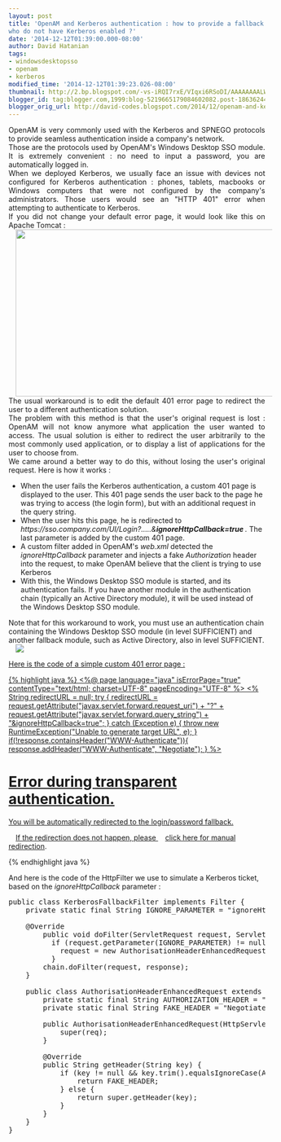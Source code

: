 ```yaml
---
layout: post
title: 'OpenAM and Kerberos authentication : how to provide a fallback for devices
who do not have Kerberos enabled ?'
date: '2014-12-12T01:39:00.000-08:00'
author: David Hatanian
tags:
- windowsdesktopsso
- openam
- kerberos
modified_time: '2014-12-12T01:39:23.026-08:00'
thumbnail: http://2.bp.blogspot.com/-vs-iRQI7rxE/VIqxi6RSoDI/AAAAAAAALW8/Fzu2l9Z4pjI/s72-c/2014-12-12_16-12-14.png
blogger_id: tag:blogger.com,1999:blog-5219665179084602082.post-186362447455906515
blogger_orig_url: http://david-codes.blogspot.com/2014/12/openam-and-kerberos-authentication-how.html
---
```


<div style="text-align: justify;">OpenAM is very commonly used with the Kerberos and SPNEGO protocols to provide
    seamless authentication inside a company's network.
</div>
<div style="text-align: justify;">
</div>
<div style="text-align: justify;">Those are the protocols used by OpenAM's Windows Desktop SSO module. It is extremely
    convenient : no need to input a password, you are automatically logged in.
</div>
<div style="text-align: justify;">
</div>
<div style="text-align: justify;">When we deployed Kerberos, we usually face an issue with devices not configured for
    Kerberos authentication : phones, tablets, macbooks or Windows computers that were not configured by the company's
    administrators. Those users would see an "HTTP 401" error when attempting to authenticate to Kerberos.
</div>
<div style="text-align: justify;">
</div>
<div style="text-align: justify;">If you did not change your default error page, it would look like this on Apache
    Tomcat :
</div>
<div style="text-align: justify;">
</div>
<div class="separator" style="clear: both; text-align: center;"><a
        href="/assets/{{ page.path | replace:'_posts','posts' }}/tomcat_401.png"
        imageanchor="1" style="margin-left: 1em; margin-right: 1em;"><img border="0"
                                                                          src="/assets/{{ page.path | replace:'_posts','posts' }}/tomcat_401.png"
                                                                          height="328" width="640"/></a></div>
<div style="text-align: justify;">
</div>
<div style="text-align: justify;">The usual workaround is to edit the default 401 error page to redirect the user to a
    different authentication solution.
</div>
<div style="text-align: justify;">
</div>
<div style="text-align: justify;">The problem with this method is that the user's original request is lost : OpenAM will
    not know anymore what application the user wanted to access. The usual solution is either to redirect the user
    arbitrarily to the most commonly used application, or to display a list of applications for the user to choose from.
</div>
<div style="text-align: justify;">
</div>
<div style="text-align: justify;">We came around a better way to do this, without losing the user's original request.
    Here is how it works :
</div>
<div style="text-align: justify;"></div>
<ul>
    <li>When the user fails the Kerberos authentication, a custom 401 page is displayed to the user. This 401 page sends
        the user back to the page he was trying to access (the login form), but with an additional request in the query
        string.
    </li>
    <li>When the user hits this page, he is redirected to <i>https://sso.company.com/UI/Login?.....&<b>ignoreHttpCallback=true </b>.
    </i>The last parameter is added by the custom 401 page.
    </li>
    <li>A custom filter added in OpenAM's <i>web.xml</i>&nbsp;detected the <i>ignoreHttpCallback</i>&nbsp;parameter and
        injects a fake <i>Authorization</i>&nbsp;header into the request, to make OpenAM believe that the client is
        trying to use Kerberos
    </li>
    <li>With this, the Windows Desktop SSO module is started, and its authentication fails. If you have another module
        in the authentication chain (typically an Active Directory module), it will be used instead of the Windows
        Desktop SSO module.
    </li>
</ul>
<div>Note that for this workaround to work, you must use an authentication chain containing the Windows Desktop SSO
    module (in level SUFFICIENT) and another fallback module, such as Active Directory, also in level SUFFICIENT.
</div>
<div>
</div>
<a
        href="/assets/{{ page.path | replace:'_posts','posts' }}/modules.png"
        imageanchor="1" style="margin-left: 1em; margin-right: 1em;"><img border="0"
                                                                          src="/assets/{{ page.path | replace:'_posts','posts' }}/modules.png">

Here is the code of a simple custom 401 error page :


{% highlight java %}
<%@ page language="java" isErrorPage="true" contentType="text/html; charset=UTF-8" pageEncoding="UTF-8" %>
<%
    String redirectURL = null;
    try {
        redirectURL = request.getAttribute("javax.servlet.forward.request_uri") + "?" + request.getAttribute("javax.servlet.forward.query_string") +
                "&ignoreHttpCallback=true";
    } catch (Exception e) {
        throw new RuntimeException("Unable to generate target URL", e);
    }
    if(!response.containsHeader("WWW-Authenticate")){
        response.addHeader("WWW-Authenticate", "Negotiate");
    }
%>
<html>
<head>
    <meta http-equiv="refresh" content="1; <%=redirectURL%>"/>
</head>
<body>
<h1>Error during transparent authentication.</h1>
<p>You will be automatically redirected to the login/password fallback.</p>
<p>If the redirection does not happen, please <a href="<%=redirectURL%>">click here for manual redirection</a>.</p>
</body>
</html>
{% endhighlight java %}


And here is the code of the HttpFilter we use to simulate a Kerberos ticket, based on the
<i>ignoreHttpCallback </i>parameter :



<pre class="prettyprint linenums lang-java">
public class KerberosFallbackFilter implements Filter {
	private static final String IGNORE_PARAMETER = &quot;ignoreHttpCallback&quot;;

	@Override
        public void doFilter(ServletRequest request, ServletResponse response, FilterChain chain) throws IOException, ServletException {
          if (request.getParameter(IGNORE_PARAMETER) != null) {
            request = new AuthorisationHeaderEnhancedRequest((HttpServletRequest) request);
          }
		chain.doFilter(request, response);
	}

	public class AuthorisationHeaderEnhancedRequest extends HttpServletRequestWrapper {
		private static final String AUTHORIZATION_HEADER = &quot;Authorization&quot;;
		private static final String FAKE_HEADER = &quot;Negotiate FAKE_HEADER&quot;;

		public AuthorisationHeaderEnhancedRequest(HttpServletRequest req) {
			super(req);
		}

		@Override
		public String getHeader(String key) {
			if (key != null && key.trim().equalsIgnoreCase(AUTHORIZATION_HEADER)) {
				return FAKE_HEADER;
			} else {
				return super.getHeader(key);
			}
		}
	}
}
</pre>
